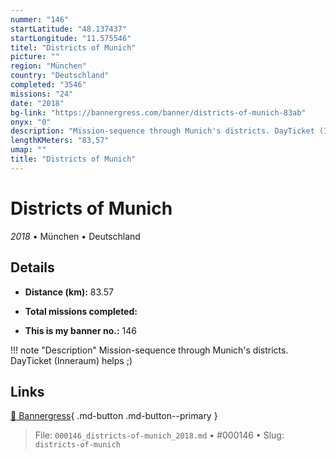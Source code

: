 ```yaml
---
nummer: "146"
startLatitude: "48.137437"
startLongitude: "11.575546"
titel: "Districts of Munich"
picture: ""
region: "München"
country: "Deutschland"
completed: "3546"
missions: "24"
date: "2018"
bg-link: "https://bannergress.com/banner/districts-of-munich-83ab"
onyx: "0"
description: "Mission-sequence through Munich's districts. DayTicket (Inneraum) helps ;)"
lengthKMeters: "83,57"
umap: ""
title: "Districts of Munich"
---
```

# Districts of Munich

*2018* • München • Deutschland



## Details
- **Distance (km):** 83.57

- **Total missions completed:** 
- **This is my banner no.:** 146


!!! note "Description"
    Mission-sequence through Munich's districts. DayTicket (Inneraum) helps ;)



## Links
[🔗 Bannergress](https://bannergress.com/banner/districts-of-munich-83ab){ .md-button .md-button--primary }



> File: `000146_districts-of-munich_2018.md` • #000146 • Slug: `districts-of-munich`
